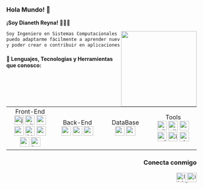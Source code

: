 ### **Hola Mundo! 👋**

**¡Soy Dianeth Reyna!** 👩🏻‍💻

<img height=200   align="right"
src="https://user-images.githubusercontent.com/100873967/187053013-ba32e91d-1a22-4fe9-8ae4-25e1817b6fe8.png"
/>

```txt
Soy Ingeniero en Sistemas Computacionales y Desarrolladora Full Stack, 
puedo adaptarme fácilmente a aprender nuevas tecnologías, me encanta programar 
y poder crear o contribuir en aplicaciones.
```

<h4>📝 Lenguajes, Tecnologias y Herramientas que conosco: </h4>

<table>
  <tr>
    <td align="center" width="120">
      Front-End
      </br>
      <img height=25 src="https://www.svgrepo.com/show/355081/js.svg" alt="javaScript" />
<img height=25 src="https://www.svgrepo.com/show/354521/vitejs.svg" alt="vite">
<img height=25 src="https://www.svgrepo.com/show/354259/react.svg" alt="react">
<img height=25 src="https://www.svgrepo.com/show/354274/redux.svg" alt="redux">
<img height=25 src="https://www.svgrepo.com/show/197982/html.svg" alt="htm">
<img height=25 src="https://www.svgrepo.com/show/373535/css.svg" alt="css">
<img height=25 src="https://www.svgrepo.com/show/354048/material-ui.svg" alt="mui">
<img height=25 src="https://www.svgrepo.com/show/353498/bootstrap.svg" alt="bootstrap">
    </td>
    <td align="center" width="120">
      Back-End
      </br>
      <img height=25 src="https://www.svgrepo.com/show/303266/nodejs-icon-logo.svg" alt="nodejs">

<img height=25 src="https://www.svgrepo.com/show/374071/sequelize.svg" alt="sequelize">
<img height=25 src="https://assets.website-files.com/61ca3f775a79ec5f87fcf937/6202fcdee5ee8636a145a41b_1234.png" alt="express">
    </td>
    <td align="center" width="120">
      DataBase
      </br>
      <img height=25 src="https://www.svgrepo.com/show/373845/mongo.svg" alt="mongo">

<img height=25 src="https://www.svgrepo.com/show/373965/pgsql.svg" alt="pgsql">
    </td>
     <td align="center" width="120">
      Tools
      </br>
      <img height=25 src="https://www.svgrepo.com/show/349374/git.svg" alt="git">
<img height=25 src="https://www.svgrepo.com/show/353783/github-octocat.svg" alt="gitHub">
<img height=25 src="https://www.svgrepo.com/show/374171/vscode.svg" alt="vscode">
<img height=25 src="https://www.svgrepo.com/show/303109/adobe-xd-logo.svg" alt="adobeXD">
<img height=25 src="https://www.svgrepo.com/show/53799/illustrator.svg" alt="ilustraitor">
<img height=25 src="https://www.svgrepo.com/show/373564/drawio.svg" alt="drawio"/>
    </td>
  </tr>
</table>

<div align="right">

### Conecta conmigo

<a href="https://www.linkedin.com/in/dianeth-reyna-armas-9a4816232/">
<img height=25 src="https://www.svgrepo.com/show/157006/linkedin.svg" alt="linkedin" />
 </a>
 <a href="https://www.instagram.com/dianreyna/">
<img height=25 src="https://www.svgrepo.com/show/157806/instagram.svg" alt=" ig" />
 </a>
</div>

